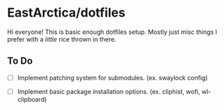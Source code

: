 # EastArctica/dotfiles

Hi everyone! This is basic enough dotfiles setup. Mostly just misc things I prefer with a *little* rice thrown in there.

## To Do
- [ ] Implement patching system for submodules. (ex. swaylock config)
- [ ] Implement basic package installation options. (ex. cliphist, wofi, wl-clipboard)

